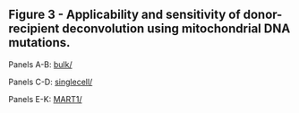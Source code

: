 ## Figure 3 - Applicability and sensitivity of donor-recipient deconvolution using mitochondrial DNA mutations.

Panels A-B: [bulk/](bulk)

Panels C-D: [singlecell/](singlecell)

Panels E-K: [MART1/](MART1)
